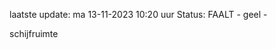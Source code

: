 laatste update: 
ma 13-11-2023 10:20   uur 
Status: FAALT - geel - 
<div class="service Y">schijfruimte</div>